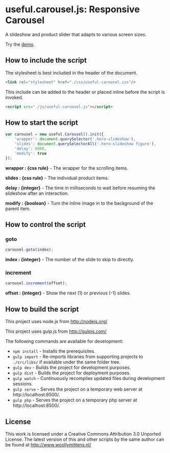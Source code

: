 # useful.carousel.js: Responsive Carousel

A slideshow and product slider that adapts to various screen sizes.

Try the <a href="http://www.woollymittens.nl/default.php?url=useful-carousel">demo</a>.

## How to include the script

The stylesheet is best included in the header of the document.

```html
<link rel="stylesheet" href="./css/useful-carousel.css"/>
```

This include can be added to the header or placed inline before the script is invoked.

```html
<script src="./js/useful-carousel.js"></script>
```

## How to start the script

```javascript
var carousel = new useful.Carousel().init({
	'wrapper': document.querySelector('.hero-slideshow'),
	'slides': document.querySelectorAll('.hero-slideshow figure'),
	'delay': 6000,
	'modify': true
});
```

**wrapper : {css rule}** - The wrapper for the scrolling items.

**slides : {css rule}** - The individual product items.

**delay : {integer}** - The time in milliseconds to wait before resuming the slideshow after an interaction.

**modify : {boolean}** - Turn the inline image in to the background of the parent item.

## How to control the script

### goto

```javascript
carousel.goto(index);
```

**index : {integer}** - The number of the slide to skip to directly.

### increment

```javascript
carousel.increment(offset);
```

**offset : {integer}** - Show the next (1) or previous (-1) slides.

## How to build the script

This project uses node.js from http://nodejs.org/

This project uses gulp.js from http://gulpjs.com/

The following commands are available for development:
+ `npm install` - Installs the prerequisites.
+ `gulp import` - Re-imports libraries from supporting projects to `./src/libs/` if available under the same folder tree.
+ `gulp dev` - Builds the project for development purposes.
+ `gulp dist` - Builds the project for deployment purposes.
+ `gulp watch` - Continuously recompiles updated files during development sessions.
+ `gulp serve` - Serves the project on a temporary web server at http://localhost:8500/.
+ `gulp php` - Serves the project on a temporary php server at http://localhost:8500/.

## License

This work is licensed under a Creative Commons Attribution 3.0 Unported License. The latest version of this and other scripts by the same author can be found at http://www.woollymittens.nl/
